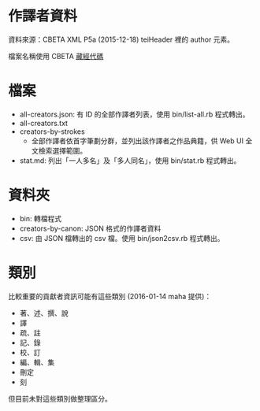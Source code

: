# 作譯者資料

資料來源：CBETA XML P5a (2015-12-18) teiHeader 裡的 author 元素。

檔案名稱使用 CBETA [藏經代碼](http://www.cbeta.org/format/id.php)

# 檔案

* all-creators.json: 有 ID 的全部作譯者列表，使用 bin/list-all.rb 程式轉出。
* all-creators.txt
* creators-by-strokes
  * 全部作譯者依首字筆劃分群，並列出該作譯者之作品典籍，供 Web UI 全文檢索選擇範圍。
* stat.md: 列出「一人多名」及「多人同名」，使用 bin/stat.rb 程式轉出。

# 資料夾

* bin: 轉檔程式
* creators-by-canon: JSON 格式的作譯者資料
* csv: 由 JSON 檔轉出的 csv 檔。使用 bin/json2csv.rb 程式轉出。

# 類別

比較重要的貢獻者資訊可能有這些類別 (2016-01-14 maha 提供)：

* 著、述、撰、說
* 譯
* 疏、註
* 記、錄
* 校、訂
* 編、輯、集
* 刪定
* 刻

但目前未對這些類別做整理區分。